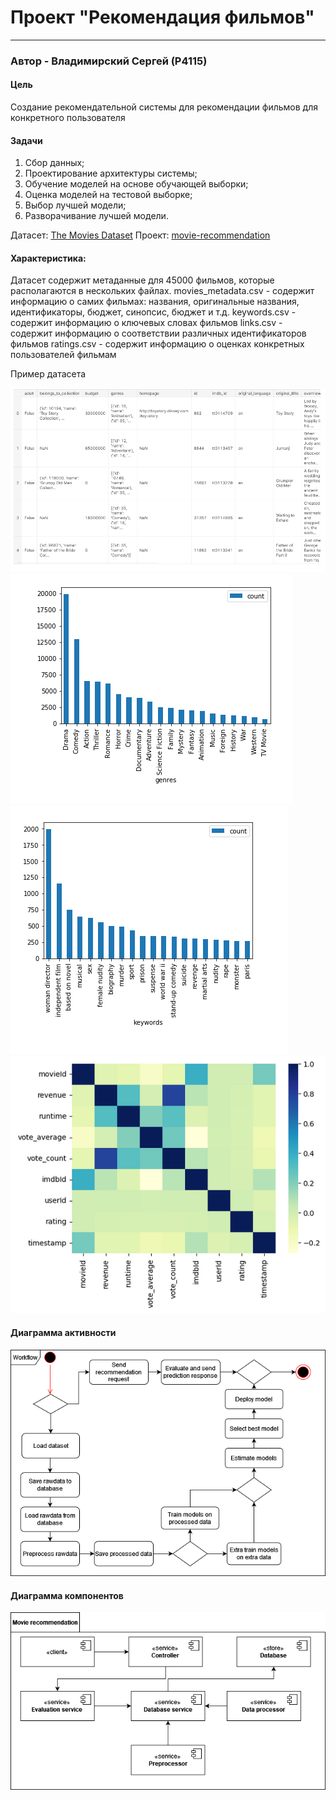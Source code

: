 # Проект "Рекомендация фильмов"
-----
### Автор - Владимирский Сергей (P4115)

#### Цель
Создание рекомендательной системы для рекомендации фильмов для конкретного пользователя

#### Задачи
1. Сбор данных;
2. Проектирование архитектуры системы;
3. Обучение моделей на основе обучающей выборки;
4. Оценка моделей на тестовой выборке;
5. Выбор лучшей модели;
6. Разворачивание лучшей модели.

Датасет: [The Movies Dataset](https://www.kaggle.com/datasets/rounakbanik/the-movies-dataset)
Проект: [movie-recommendation](https://github.com/hotstreams/movie-recommendation)

#### Характеристика:

Датасет содержит метаданные для 45000 фильмов, которые располагаются в нескольких файлах.
movies_metadata.csv - содержит информацию о самих фильмах: названия, оригинальные названия, идентификаторы, бюджет, синопсис, бюджет и т.д.
keywords.csv - содержит информацию о ключевых словах фильмов
links.csv - содержит информацию о соответствии различных идентификаторов фильмов
ratings.csv - содержит информацию о оценках конкретных пользователей фильмам

Пример датасета

![изображение](images/info.png)
![изображение](images/genres.png)
![изображение](images/keywords.png)
![изображение](images/correlation.png)

#### Диаграмма активности

![Диаграмма без названия drawio(13)](images/activity.png)

#### Диаграмма компонентов

![Диаграмма без названия drawio(14)](images/component.png)
